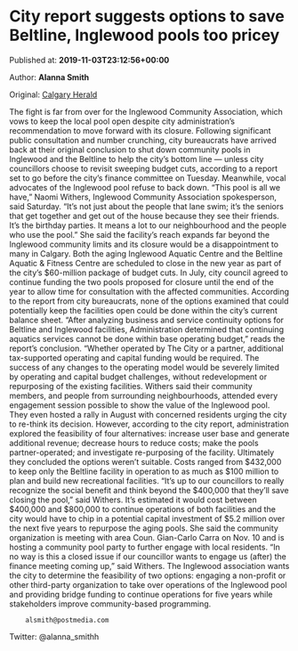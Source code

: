 
# City report suggests options to save Beltline, Inglewood pools too pricey

Published at: **2019-11-03T23:12:56+00:00**

Author: **Alanna Smith**

Original: [Calgary Herald](https://calgaryherald.com/news/local-news/city-report-suggests-options-to-save-beltline-inglewood-pools-too-pricey)

The fight is far from over for the Inglewood Community Association, which vows to keep the local pool open despite city administration’s recommendation to move forward with its closure.
Following significant public consultation and number crunching, city bureaucrats have arrived back at their original conclusion to shut down community pools in Inglewood and the Beltline to help the city’s bottom line — unless city councillors choose to revisit sweeping budget cuts, according to a report set to go before the city’s finance committee on Tuesday.
Meanwhile, vocal advocates of the Inglewood pool refuse to back down.
“This pool is all we have,” Naomi Withers, Inglewood Community Association spokesperson, said Saturday.
“It’s not just about the people that lane swim; it’s the seniors that get together and get out of the house because they see their friends. It’s the birthday parties. It means a lot to our neighbourhood and the people who use the pool.”
She said the facility’s reach expands far beyond the Inglewood community limits and its closure would be a disappointment to many in Calgary.
Both the aging Inglewood Aquatic Centre and the Beltline Aquatic & Fitness Centre are scheduled to close in the new year as part of the city’s $60-million package of budget cuts. In July, city council agreed to continue funding the two pools proposed for closure until the end of the year to allow time for consultation with the affected communities.
According to the report from city bureaucrats, none of the options examined that could potentially keep the facilities open could be done within the city’s current balance sheet.
“After analyzing business and service continuity options for Beltline and Inglewood facilities, Administration determined that continuing aquatics services cannot be done within base operating budget,” reads the report’s conclusion.
“Whether operated by The City or a partner, additional tax-supported operating and capital funding would be required. The success of any changes to the operating model would be severely limited by operating and capital budget challenges, without redevelopment or repurposing of the existing facilities.
Withers said their community members, and people from surrounding neighbourhoods, attended every engagement session possible to show the value of the Inglewood pool. They even hosted a rally in August with concerned residents urging the city to re-think its decision.
However, according to the city report, administration explored the feasibility of four alternatives: increase user base and generate additional revenue; decrease hours to reduce costs; make the pools partner-operated; and investigate re-purposing of the facility. Ultimately they concluded the options weren’t suitable.
Costs ranged from $432,000 to keep only the Beltline facility in operation to as much as $100 million to plan and build new recreational facilities.
“It’s up to our councillors to really recognize the social benefit and think beyond the $400,000 that they’ll save closing the pool,” said Withers.
It’s estimated it would cost between $400,000 and $800,000 to continue operations of both facilities and the city would have to chip in a potential capital investment of $5.2 million over the next five years to repurpose the aging pools.
She said the community organization is meeting with area Coun. Gian-Carlo Carra on Nov. 10 and is hosting a community pool party to further engage with local residents.
“In no way is this a closed issue if our councillor wants to engage us (after) the finance meeting coming up,” said Withers.
The Inglewood association wants the city to determine the feasibility of two options: engaging a non-profit or other third-party organization to take over operations of the Inglewood pool and providing bridge funding to continue operations for five years while stakeholders improve community-based programming.

        alsmith@postmedia.com
      
Twitter: @alanna_smithh
